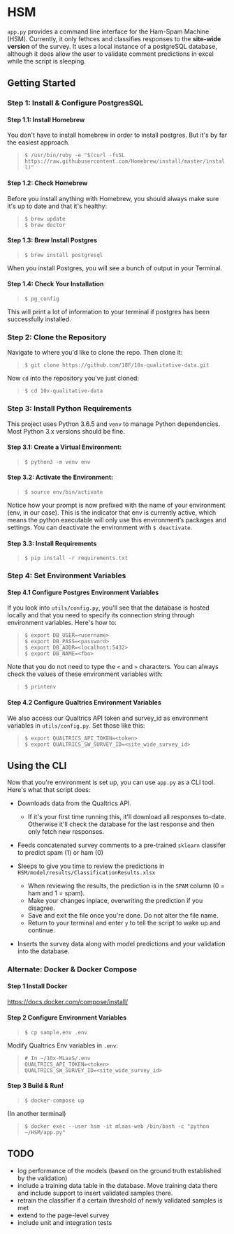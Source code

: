 # HSM
`app.py` provides a command line interface for the Ham-Spam Machine (HSM). Currently, it only fethces and classifies responses to the **site-wide version** of the survey. It uses a local instance of a postgreSQL database, although it does allow the user to validate comment predictions in excel while the script is sleeping. 

## Getting Started

### Step 1: Install & Configure PostgresSQL

#### Step 1.1:  Install Homebrew
You don't have to install homebrew in order to install postgres. But it's by far the easiest approach.

>`$ /usr/bin/ruby -e "$(curl -fsSL https://raw.githubusercontent.com/Homebrew/install/master/install)"`

#### Step 1.2: Check Homebrew
Before you install anything with Homebrew, you should always make sure it's up to date and that it's healthy:
>`$ brew update`<br>
>`$ brew doctor`

#### Step 1.3: Brew Install Postgres
>`$ brew install postgresql`

When you install Postgres, you will see a bunch of output in your Terminal.

#### Step 1.4: Check Your Installation
>`$ pg_config`

This will print a lot of information to your terminal if postgres has been successfully installed.


### Step 2: Clone the Repository
Navigate to where you'd like to clone the repo. Then clone it:
>`$ git clone https://github.com/18F/10x-qualitative-data.git`

Now `cd` into the repository you've just cloned:
>`$ cd 10x-qualitative-data`

### Step 3: Install Python Requirements
This project uses Python 3.6.5 and `venv` to manage Python dependencies. Most Python 3.x versions should be fine.

#### Step 3.1: Create a Virtual Environment:

>`$ python3 -m venv env`

#### Step 3.2: Activate the Environment:

>`$ source env/bin/activate`

Notice how your prompt is now prefixed with the name of your environment (env, in our case). This is the indicator that env is currently active, which means the python executable will only use this environment’s packages and settings. You can deactivate the environment with `$ deactivate`.

#### Step 3.3: Install Requirements

>`$ pip install -r requirements.txt`

### Step 4: Set Environment Variables

#### Step 4.1 Configure Postgres Environment Variables
If you look into `utils/config.py`, you'll see that the database is hosted locally and that you need to specify its connection string through environment variables. Here's how to:

>```
>$ export DB_USER=<username>
>$ export DB_PASS=<password>
>$ export DB_ADDR=<localhost:5432>
>$ export DB_NAME=<fbo>
>```

Note that you do not need to type the `<` and `>` characters. You can always check the values of these environment variables with:

>`$ printenv`

#### Step 4.2 Configure Qualtrics Environment Variables
We also access our Qualtrics API token and survey_id as environment variables in `utils/config.py`. Set those like this:

>```
>$ export QUALTRICS_API_TOKEN=<token>
>$ export QUALTRICS_SW_SURVEY_ID=<site_wide_survey_id>
>```


## Using the CLI
Now that you're environment is set up, you can use `app.py` as a CLI tool. Here's what that script does:
 - Downloads data from the Qualtrics API. 
    - If it's your first time running this, it'll download all responses to-date. Otherwise it'll check the database for the last response and then only fetch new responses.
 - Feeds concatenated survey comments to a pre-trained `sklearn` classifer to predict spam (1) or ham (0)
 - Sleeps to give you time to review the predictions in  `HSM/model/results/ClassificationResults.xlsx`
    - When reviewing the results, the prediction is in the `SPAM` column (0 = ham and 1 = spam). 
    - Make your changes inplace, overwriting the prediction if you disagree.
    - Save and exit the file once you're done. Do not alter the file name.
    - Return to your terminal and enter `y` to tell the script to wake up and continue.

 - Inserts the survey data along with model predictions and your validation into the database.



### Alternate: Docker & Docker Compose

#### Step 1 Install Docker

https://docs.docker.com/compose/install/

#### Step 2 Configure Environment Variables

>```
>$ cp sample.env .env
>```

Modify Qualtrics Env variables in `.env`:

>```
># In ~/10x-MLaaS/.env
>QUALTRICS_API_TOKEN=<token>
>QUALTRICS_SW_SURVEY_ID=<site_wide_survey_id>
>```


#### Step 3 Build & Run!  
    
>```
>$ docker-compose up
>```
  
(In another terminal)
>```
>$ docker exec --user hsm -it mlaas-web /bin/bash -c "python ~/HSM/app.py"
>```


 
## TODO
 - log performance of the models (based on the ground truth established by the validation)
 - include a training data table in the database. Move training data there and include support to insert validated samples there.
 - retrain the classifier if a certain threshold of newly validated samples is met
 - extend to the page-level survey
 - include unit and integration tests

